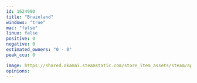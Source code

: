 ```yaml
---
id: 1624980
title: "Brainland"
windows: "true"
mac: "false"
linux: false
positive: 0
negative: 0
estimated_owners: "0 - 0"
peak_ccu: 0

image: https://shared.akamai.steamstatic.com/store_item_assets/steam/apps/1624980/header.jpg?t=1624101353
opinions:
---
```

